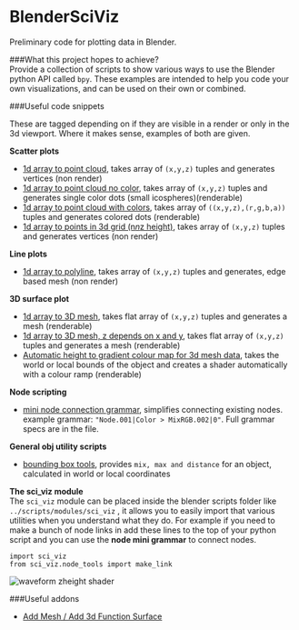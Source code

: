 BlenderSciViz
=============

Preliminary code for plotting data in Blender.

###What this project hopes to achieve?  
Provide a collection of scripts to show various ways to use the Blender python API called `bpy`. 
These examples are intended to help you code your own visualizations, and can be used on their own or combined.

###Useful code snippets

These are tagged depending on if they are visible in a render or only in the 3d viewport. Where it makes sense, examples of both are given.

**Scatter plots**  

- [1d array to point cloud](https://github.com/zeffii/BlenderSciViz/blob/master/point_cloud_verts_only.py), takes array of `(x,y,z)` tuples and generates vertices (non render)
- [1d array to point cloud no color](https://github.com/zeffii/BlenderSciViz/blob/master/point_cloud_icospheres_only.py), takes array of `(x,y,z)` tuples and generates single color dots (small icospheres)(renderable)
- [1d array to point cloud with colors](https://github.com/zeffii/BlenderSciViz/blob/master/point_cloud_icospheres_colors.py), takes array of `((x,y,z),(r,g,b,a))` tuples and generates colored dots (renderable)
- [1d array to points in 3d grid (n*n*z height)](https://github.com/zeffii/BlenderSciViz/blob/master/point_cloud_3d_grid_from_1d_array.py), takes array of `(x,y,z)` tuples and generates vertices (non render)

**Line plots**
- [1d array to polyline](https://github.com/zeffii/BlenderSciViz/blob/master/intro_script.py), takes array of `(x,y,z)` tuples and generates, edge based mesh (non render)

**3D surface plot**  

- [1d array to 3D mesh](https://github.com/zeffii/BlenderSciViz/blob/master/points_with_surface_from_n_by_n_grid_of_zheights.py), takes flat array of `(x,y,z)` tuples and generates a mesh (renderable)
- [1d array to 3D mesh, z depends on x and y](https://github.com/zeffii/BlenderSciViz/blob/master/point_surface_z_depends_on_xy_location.py), takes flat array of `(x,y,z)` tuples and generates a mesh (renderable)
- [Automatic height to gradient colour map for 3d mesh data](https://github.com/zeffii/BlenderSciViz/blob/master/materials_color_from_z_domain.py), takes the world or local bounds of the object and creates a shader automatically with a colour ramp (renderable)

**Node scripting**
- [mini node connection grammar](https://github.com/zeffii/BlenderSciViz/blob/master/node_connection_grammar.py), simplifies connecting existing nodes. example grammar: `"Node.001|Color > MixRGB.002|0"`. Full grammar specs are in the file.

**General obj utility scripts**
- [bounding box tools](https://github.com/zeffii/BlenderSciViz/blob/master/obj_tools_bounding_box.py), provides `mix, max and distance` for an object, calculated in world or local coordinates

**The sci_viz module**  
The `sci_viz` module can be placed inside the blender scripts folder like `../scripts/modules/sci_viz` , it allows you to easily import that various utilities
when you understand what they do. For example if you need to make a bunch of node links in add these lines to the top of your python script and you can use the **node mini grammar** to connect nodes.

    import sci_viz 
    from sci_viz.node_tools import make_link
    




![waveform zheight shader][1]



###Useful addons

- [Add Mesh / Add 3d Function Surface](http://wiki.blender.org/index.php/Extensions:2.6/Py/Scripts/Add_Mesh/Add_3d_Function_Surface)

  [1]: http://i.imgur.com/l8ZWAkp.png

